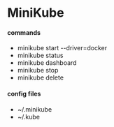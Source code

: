 # MiniKube
#### commands
- minikube start --driver=docker
- minikube status
- minikube dashboard
- minikube stop
- minikube delete
#### config files
- ~/.minikube
- ~/.kube
